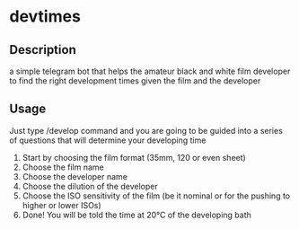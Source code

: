 # devtimes

## Description
a simple telegram bot that helps the amateur black and white film developer to find the right development times given the film and the developer

## Usage

Just type /develop command and you are going to be guided into a series of questions that will determine your developing time

1.  Start by choosing the film format (35mm, 120 or even sheet)
2.  Choose the film name
3.  Choose the developer name
4.  Choose the dilution of the developer
5.  Choose the ISO sensitivity of the film (be it nominal or for the pushing to higher or lower ISOs)
6.  Done! You will be told the time at 20°C of the developing bath
